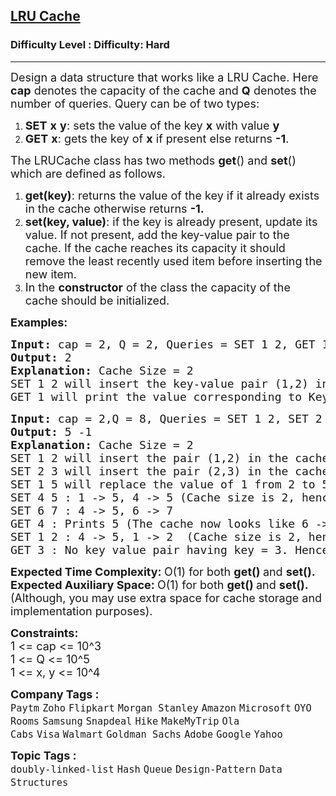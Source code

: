 <h2><a href="https://www.geeksforgeeks.org/problems/lru-cache/1?page=1&difficulty=Hard&sortBy=submissions">LRU Cache</a></h2><h3>Difficulty Level : Difficulty: Hard</h3><hr><div class="problems_problem_content__Xm_eO"><p><span style="font-size: 18px;">Design a data structure that works like a LRU Cache. Here <strong>cap</strong>&nbsp;denotes&nbsp;the capacity of the cache and <strong>Q</strong> denotes the number of queries. Query can be </span><span style="font-size: 18px;">of two types:</span></p>
<ol>
<li><span style="font-size: 18px;"><strong>SET</strong> <strong>x</strong> <strong>y</strong>: sets the value of the key <strong>x</strong> with value <strong>y</strong> </span></li>
<li><span style="font-size: 18px;"><strong>GET</strong> <strong>x</strong>: gets the key of <strong>x</strong> if present else returns <strong>-1</strong>.</span></li>
</ol>
<p><span style="font-size: 18px;">The LRUCache class has two methods <strong>get</strong>() and <strong>set</strong>() which are defined as follows.</span></p>
<ol>
<li><span style="font-size: 18px;"><strong>get(key)</strong>: returns the value of the key if it&nbsp;already exists in the cache otherwise returns <strong>-1.</strong></span></li>
<li><span style="font-size: 18px;"><strong>set(key, value)</strong>: if the key is already present, update its value. If not present, add the key-value pair to the cache. If the cache reaches its capacity it should remove the least recently used item before inserting the new item.</span></li>
<li><span style="font-size: 18px;">In the <strong>constructor</strong> of the class the capacity of the cache should be initialized.</span></li>
</ol>
<p><span style="font-size: 18px;"><strong>Examples:</strong></span></p>
<pre><span style="font-size: 18px;"><strong>Input: </strong>cap = 2, Q = 2, Queries = SET 1 2, GET 1
<strong>Output: </strong>2<strong>
Explanation: </strong>Cache Size = 2
SET 1 2 will insert the key-value pair (1,2) in the cache,
GET 1 will print the value corresponding to Key 1, ie 2.</span></pre>
<pre><span style="font-size: 18px;"><strong>Input: </strong>cap = 2,Q = 8, Queries = SET 1 2, SET 2 3, SET 1 5, SET 4 5, SET 6 7, GET 4, SET 1 2, GET 3
<strong>Output: </strong>5 -1<strong>
Explanation: </strong>Cache Size = 2
SET 1 2 will insert the pair (1,2) in the cache.
SET 2 3 will insert the pair (2,3) in the cache: 1-&gt;2, 2-&gt;3(the most recently used one is kept at the rightmost position)&nbsp;
SET 1 5 will replace the value of 1 from 2 to 5 : 2 -&gt; 3, 1 -&gt; 5
SET 4 5 : 1 -&gt; 5, 4 -&gt; 5 (Cache size is 2, hence we delete the least recently used key-value pair)
SET 6 7 : 4 -&gt; 5, 6 -&gt; 7&nbsp;
GET 4 : Prints 5 (The cache now looks like 6 -&gt; 7, 4-&gt;5)
SET 1 2 : 4 -&gt; 5, 1 -&gt; 2  (Cache size is 2, hence we delete the least recently used key-value pair)
GET 3 : No key value pair having key = 3. Hence, -1 is printed.</span></pre>
<p><span style="font-size: 18px;"><strong>Expected Time Complexity: </strong>O(1) for both&nbsp;<strong>get()&nbsp;</strong>and <strong>set().</strong><br><strong>Expected Auxiliary Space:&nbsp;</strong>O(1) for&nbsp;both&nbsp;<strong>get()&nbsp;</strong>and&nbsp;<strong>set().&nbsp;</strong><br>(Although, you may use extra space for cache storage and implementation purposes).</span></p>
<p><span style="font-size: 18px;"><strong>Constraints:</strong><br>1 &lt;= cap&nbsp;&lt;= 10^3<br>1 &lt;= Q &lt;= 10^5<br>1 &lt;= x, y &lt;= 10^4</span></p></div><p><span style=font-size:18px><strong>Company Tags : </strong><br><code>Paytm</code>&nbsp;<code>Zoho</code>&nbsp;<code>Flipkart</code>&nbsp;<code>Morgan Stanley</code>&nbsp;<code>Amazon</code>&nbsp;<code>Microsoft</code>&nbsp;<code>OYO Rooms</code>&nbsp;<code>Samsung</code>&nbsp;<code>Snapdeal</code>&nbsp;<code>Hike</code>&nbsp;<code>MakeMyTrip</code>&nbsp;<code>Ola Cabs</code>&nbsp;<code>Visa</code>&nbsp;<code>Walmart</code>&nbsp;<code>Goldman Sachs</code>&nbsp;<code>Adobe</code>&nbsp;<code>Google</code>&nbsp;<code>Yahoo</code>&nbsp;<br><p><span style=font-size:18px><strong>Topic Tags : </strong><br><code>doubly-linked-list</code>&nbsp;<code>Hash</code>&nbsp;<code>Queue</code>&nbsp;<code>Design-Pattern</code>&nbsp;<code>Data Structures</code>&nbsp;
